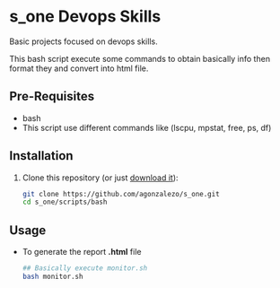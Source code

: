 # s_one Devops Skills
Basic projects focused on devops skills.

This bash script execute some commands to obtain basically info then format they and convert into html file.

## Pre-Requisites
- bash
- This script use different commands like (lscpu, mpstat, free, ps, df)

## Installation
1. Clone this repository (or just [download it](https://github.com/agonzalezo/s_one/archive/refs/heads/main.zip)):
   ```bash
   git clone https://github.com/agonzalezo/s_one.git
   cd s_one/scripts/bash
   ```

## Usage
- To generate the report **.html** file
    ```bash
    ## Basically execute monitor.sh
    bash monitor.sh
    ```

